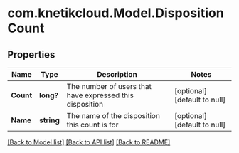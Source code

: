# com.knetikcloud.Model.DispositionCount
## Properties

Name | Type | Description | Notes
------------ | ------------- | ------------- | -------------
**Count** | **long?** | The number of users that have expressed this disposition | [optional] [default to null]
**Name** | **string** | The name of the disposition this count is for | [optional] [default to null]

[[Back to Model list]](../README.md#documentation-for-models) [[Back to API list]](../README.md#documentation-for-api-endpoints) [[Back to README]](../README.md)

